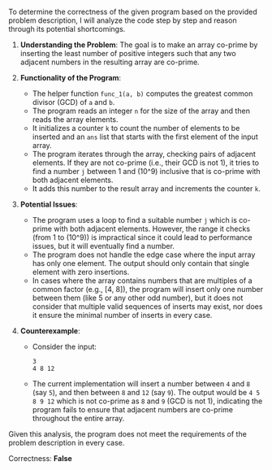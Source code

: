 To determine the correctness of the given program based on the provided problem description, I will analyze the code step by step and reason through its potential shortcomings.

1. **Understanding the Problem**: The goal is to make an array co-prime by inserting the least number of positive integers such that any two adjacent numbers in the resulting array are co-prime.

2. **Functionality of the Program**:
   - The helper function `func_1(a, b)` computes the greatest common divisor (GCD) of `a` and `b`.
   - The program reads an integer `n` for the size of the array and then reads the array elements.
   - It initializes a counter `k` to count the number of elements to be inserted and an `ans` list that starts with the first element of the input array.
   - The program iterates through the array, checking pairs of adjacent elements. If they are not co-prime (i.e., their GCD is not 1), it tries to find a number `j` between 1 and \(10^9\) inclusive that is co-prime with both adjacent elements.
   - It adds this number to the result array and increments the counter `k`.

3. **Potential Issues**:
   - The program uses a loop to find a suitable number `j` which is co-prime with both adjacent elements. However, the range it checks (from 1 to \(10^9\)) is impractical since it could lead to performance issues, but it will eventually find a number.
   - The program does not handle the edge case where the input array has only one element. The output should only contain that single element with zero insertions.
   - In cases where the array contains numbers that are multiples of a common factor (e.g., [4, 8]), the program will insert only one number between them (like 5 or any other odd number), but it does not consider that multiple valid sequences of inserts may exist, nor does it ensure the minimal number of inserts in every case.

4. **Counterexample**:
   - Consider the input: 
     ```
     3
     4 8 12
     ```
   - The current implementation will insert a number between `4` and `8` (say `5`), and then between `8` and `12` (say `9`). The output would be `4 5 8 9 12` which is not co-prime as `8` and `9` (GCD is not 1), indicating the program fails to ensure that adjacent numbers are co-prime throughout the entire array.

Given this analysis, the program does not meet the requirements of the problem description in every case.

Correctness: **False**